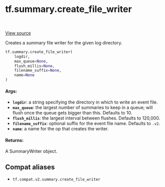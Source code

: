 <div itemscope itemtype="http://developers.google.com/ReferenceObject">
<meta itemprop="name" content="tf.summary.create_file_writer" />
<meta itemprop="path" content="Stable" />
</div>

# tf.summary.create_file_writer

<!-- Insert buttons and diff -->

<table class="tfo-notebook-buttons tfo-api" align="left">
</table>

<a target="_blank" href="/code/stable/tensorflow/python/ops/summary_ops_v2.py">View source</a>



Creates a summary file writer for the given log directory.

``` python
tf.summary.create_file_writer(
    logdir,
    max_queue=None,
    flush_millis=None,
    filename_suffix=None,
    name=None
)
```



<!-- Placeholder for "Used in" -->


#### Args:


* <b>`logdir`</b>: a string specifying the directory in which to write an event file.
* <b>`max_queue`</b>: the largest number of summaries to keep in a queue; will
 flush once the queue gets bigger than this. Defaults to 10.
* <b>`flush_millis`</b>: the largest interval between flushes. Defaults to 120,000.
* <b>`filename_suffix`</b>: optional suffix for the event file name. Defaults to `.v2`.
* <b>`name`</b>: a name for the op that creates the writer.


#### Returns:

A SummaryWriter object.


## Compat aliases

* `tf.compat.v2.summary.create_file_writer`

